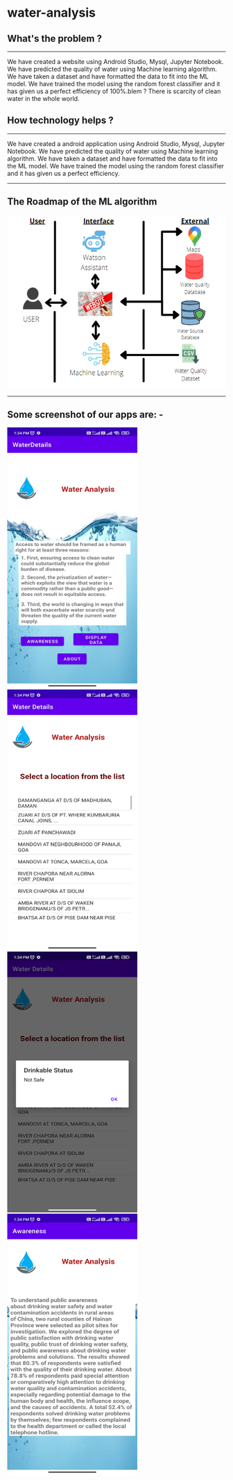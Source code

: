 # water-analysis

## What's the problem ?
<hr>
We have created a website using Android Studio, Mysql, Jupyter Notebook.
We have predicted the quality of water using Machine learning algorithm. We have taken a dataset and have formatted the data to fit into the ML model. We have trained the model using the random forest classifier and it has given us a perfect efficiency of 100%.blem ?
There is scarcity of clean water in the whole world. 

## How technology helps ?
<hr>
We have created a android application using Android Studio, Mysql, Jupyter Notebook.
We have predicted the quality of water using Machine learning algorithm. We have taken a dataset and have formatted the data to fit into the ML model. We have trained the model using the random forest classifier and it has given us a perfect efficiency.
<hr>

## The Roadmap of the ML algorithm
<img src = "https://github.com/PRITAM9679/water-analysis/blob/main/images/roadmap.png" height=400 width = 600>
<hr>

## Some screenshot of our apps are: - 
<div class = "container">
<img src = "https://github.com/sahelipal/water-analysis/blob/main/images/Screenshot_2022-04-03-13-34-04-528_com.example.waterdetails.jpg" height = 600 width=300>
<img src ="https://github.com/sahelipal/water-analysis/blob/main/images/Screenshot_2022-04-03-13-34-07-209_com.example.waterdetails.jpg" height = 600 width=300>
  </div>
  <div class = "container">
<img src = "https://github.com/sahelipal/water-analysis/blob/main/images/Screenshot_2022-04-03-13-34-10-532_com.example.waterdetails.jpg" height = 600 width=300>
<img src ="https://github.com/sahelipal/water-analysis/blob/main/images/Screenshot_2022-04-03-13-34-19-531_com.example.waterdetails.jpg" height = 600 width=300>
  </div>
